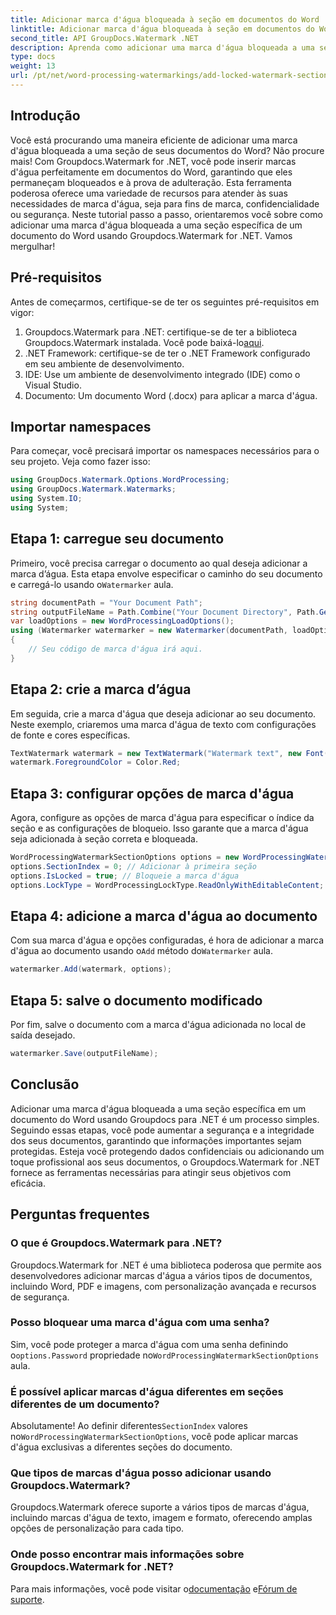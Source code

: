 ```yaml
---
title: Adicionar marca d'água bloqueada à seção em documentos do Word
linktitle: Adicionar marca d'água bloqueada à seção em documentos do Word
second_title: API GroupDocs.Watermark .NET
description: Aprenda como adicionar uma marca d'água bloqueada a uma seção específica em documentos do Word usando Groupdocs para .NET com este guia passo a passo abrangente.
type: docs
weight: 13
url: /pt/net/word-processing-watermarkings/add-locked-watermark-section-word-docs/
---
```

## Introdução
Você está procurando uma maneira eficiente de adicionar uma marca d'água bloqueada a uma seção de seus documentos do Word? Não procure mais! Com Groupdocs.Watermark for .NET, você pode inserir marcas d'água perfeitamente em documentos do Word, garantindo que eles permaneçam bloqueados e à prova de adulteração. Esta ferramenta poderosa oferece uma variedade de recursos para atender às suas necessidades de marca d'água, seja para fins de marca, confidencialidade ou segurança. Neste tutorial passo a passo, orientaremos você sobre como adicionar uma marca d'água bloqueada a uma seção específica de um documento do Word usando Groupdocs.Watermark for .NET. Vamos mergulhar!
## Pré-requisitos
Antes de começarmos, certifique-se de ter os seguintes pré-requisitos em vigor:
1.  Groupdocs.Watermark para .NET: certifique-se de ter a biblioteca Groupdocs.Watermark instalada. Você pode baixá-lo[aqui](https://releases.groupdocs.com/Watermark/net/).
2. .NET Framework: certifique-se de ter o .NET Framework configurado em seu ambiente de desenvolvimento.
3. IDE: Use um ambiente de desenvolvimento integrado (IDE) como o Visual Studio.
4. Documento: Um documento Word (.docx) para aplicar a marca d'água.
## Importar namespaces
Para começar, você precisará importar os namespaces necessários para o seu projeto. Veja como fazer isso:
```csharp
using GroupDocs.Watermark.Options.WordProcessing;
using GroupDocs.Watermark.Watermarks;
using System.IO;
using System;
```
## Etapa 1: carregue seu documento
 Primeiro, você precisa carregar o documento ao qual deseja adicionar a marca d’água. Esta etapa envolve especificar o caminho do seu documento e carregá-lo usando o`Watermarker` aula.
```csharp
string documentPath = "Your Document Path";
string outputFileName = Path.Combine("Your Document Directory", Path.GetFileName(documentPath));
var loadOptions = new WordProcessingLoadOptions();
using (Watermarker watermarker = new Watermarker(documentPath, loadOptions))
{
    // Seu código de marca d'água irá aqui.
}
```
## Etapa 2: crie a marca d’água
Em seguida, crie a marca d'água que deseja adicionar ao seu documento. Neste exemplo, criaremos uma marca d'água de texto com configurações de fonte e cores específicas.
```csharp
TextWatermark watermark = new TextWatermark("Watermark text", new Font("Arial", 19));
watermark.ForegroundColor = Color.Red;
```
## Etapa 3: configurar opções de marca d'água
Agora, configure as opções de marca d'água para especificar o índice da seção e as configurações de bloqueio. Isso garante que a marca d'água seja adicionada à seção correta e bloqueada.
```csharp
WordProcessingWatermarkSectionOptions options = new WordProcessingWatermarkSectionOptions();
options.SectionIndex = 0; // Adicionar à primeira seção
options.IsLocked = true; // Bloqueie a marca d'água
options.LockType = WordProcessingLockType.ReadOnlyWithEditableContent; // Tipo de bloqueio
```
## Etapa 4: adicione a marca d'água ao documento
 Com sua marca d'água e opções configuradas, é hora de adicionar a marca d'água ao documento usando o`Add` método do`Watermarker` aula.
```csharp
watermarker.Add(watermark, options);
```
## Etapa 5: salve o documento modificado
Por fim, salve o documento com a marca d'água adicionada no local de saída desejado.
```csharp
watermarker.Save(outputFileName);
```
## Conclusão
Adicionar uma marca d'água bloqueada a uma seção específica em um documento do Word usando Groupdocs para .NET é um processo simples. Seguindo essas etapas, você pode aumentar a segurança e a integridade dos seus documentos, garantindo que informações importantes sejam protegidas. Esteja você protegendo dados confidenciais ou adicionando um toque profissional aos seus documentos, o Groupdocs.Watermark for .NET fornece as ferramentas necessárias para atingir seus objetivos com eficácia.
## Perguntas frequentes
### O que é Groupdocs.Watermark para .NET?
Groupdocs.Watermark for .NET é uma biblioteca poderosa que permite aos desenvolvedores adicionar marcas d'água a vários tipos de documentos, incluindo Word, PDF e imagens, com personalização avançada e recursos de segurança.
### Posso bloquear uma marca d'água com uma senha?
 Sim, você pode proteger a marca d'água com uma senha definindo o`options.Password` propriedade no`WordProcessingWatermarkSectionOptions` aula.
### É possível aplicar marcas d'água diferentes em seções diferentes de um documento?
 Absolutamente! Ao definir diferentes`SectionIndex` valores no`WordProcessingWatermarkSectionOptions`, você pode aplicar marcas d'água exclusivas a diferentes seções do documento.
### Que tipos de marcas d'água posso adicionar usando Groupdocs.Watermark?
Groupdocs.Watermark oferece suporte a vários tipos de marcas d'água, incluindo marcas d'água de texto, imagem e formato, oferecendo amplas opções de personalização para cada tipo.
### Onde posso encontrar mais informações sobre Groupdocs.Watermark for .NET?
 Para mais informações, você pode visitar o[documentação](https://reference.groupdocs.com/Watermark/net/) e[Fórum de suporte](https://forum.groupdocs.com/c/watermark/19).